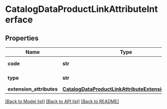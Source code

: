 # CatalogDataProductLinkAttributeInterface

## Properties
Name | Type | Description | Notes
------------ | ------------- | ------------- | -------------
**code** | **str** | Attribute code | 
**type** | **str** | Attribute type | 
**extension_attributes** | [**CatalogDataProductLinkAttributeExtensionInterface**](CatalogDataProductLinkAttributeExtensionInterface.md) |  | [optional] 

[[Back to Model list]](../README.md#documentation-for-models) [[Back to API list]](../README.md#documentation-for-api-endpoints) [[Back to README]](../README.md)


